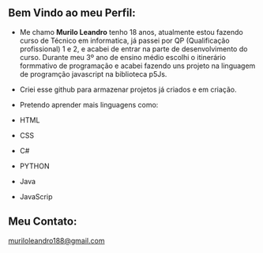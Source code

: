 ## Bem Vindo ao meu Perfil:

* Me chamo **Murilo Leandro** tenho 18 anos, atualmente estou fazendo curso
de Técnico em informatica, já passei por QP (Qualificação profissional) 1 e 2,
e acabei de entrar na parte de desenvolvimento do curso. Durante meu 3º ano de ensino médio
escolhi o itinerário formmativo de programação e acabei fazendo uns projeto
na linguagem de programção javascript na biblioteca p5Js. 

* Criei esse github para armazenar projetos já criados e em criação.


* Pretendo aprender mais linguagens como:
* HTML
* CSS
* C#
* PYTHON
* Java
* JavaScrip

## Meu Contato: 

muriloleandro188@gmail.com
